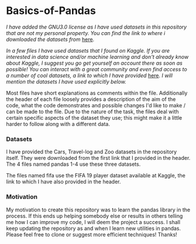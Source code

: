 # Basics-of-Pandas

*I have added the GNU3.0 license as I have used datasets in this repository that are not my personal property. You can find the link to where i downloaded the datasets from* [here](https://perso.telecom-paristech.fr/eagan/class/igr204/datasets). 

*In a few files I have used datasets that I found on Kaggle. If you are interested in data science and/or machine learning and don't already know about Kaggle, I suggest you go get yourself an account there as soon as possible! You can interact with a great community and even find access to a number of cool datasets, a link to which I have provided* [here](https://www.kaggle.com/datasets). *I will mention the datasets I have used explicitly below.*

Most files have short explanations as comments within the file. Additionally the header of each file loosely provides a description of the aim of the code, what the code demonstrates and possible changes I'd like to make / can be made to the file. Due to the nature of the task, the files deal with certain specific aspects of the dataset they use; this might make it a little harder to follow along with a different data.

### Datasets
I have provided the Cars, Travel-log and Zoo datasets in the repository itself. They were downloaded from the first link that I provided in the header. The 4 files named pandas 1-4 use these three datasets.

The files named fifa use the FIFA 19 player dataset available at Kaggle, the link to which I have also provided in the header.

### Motivation
My motivation to create this repository was to learn the pandas library in the process. If this ends up helping somebody else or results in others telling me how I can improve my code, I will deem the project a success. I shall keep updating the repository as and when I learn new utilities in pandas. Please feel free to clone or suggest more efficient techniques! Thanks!
